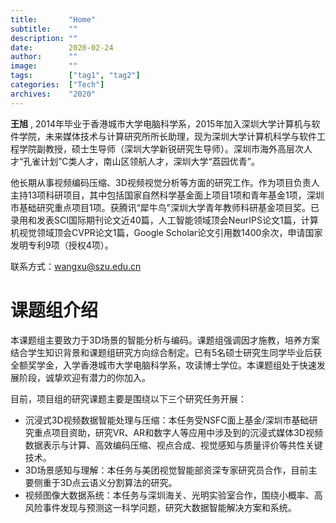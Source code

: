 ```yaml
---
title:       "Home"
subtitle:    ""
description: ""
date:        2020-02-24
author:      ""
image:       ""
tags:        ["tag1", "tag2"]
categories:  ["Tech"]
archives:    "2020"
---
```

**王旭** , 2014年毕业于香港城市大学电脑科学系，2015年加入深圳大学计算机与软件学院，未来媒体技术与计算研究所所长助理，现为深圳大学计算机科学与软件工程学院副教授，硕士生导师（深圳大学新锐研究生导师）。深圳市海外高层次人才“孔雀计划”C类人才，南山区领航人才，深圳大学“荔园优青”。

他长期从事视频编码压缩、3D视频视觉分析等方面的研究工作。作为项目负责人主持13项科研项目，其中包括国家自然科学基金面上项目1项和青年基金1项，深圳市基础研究重点项目1项。获腾讯“犀牛鸟”深圳大学青年教师科研基金项目奖。已录用和发表SCI国际期刊论文近40篇，人工智能领域顶会NeurIPS论文1篇，计算机视觉领域顶会CVPR论文1篇，Google Scholar论文引用数1400余次，申请国家发明专利9项（授权4项）。

联系方式：wangxu@szu.edu.cn

# 课题组介绍
本课题组主要致力于3D场景的智能分析与编码。课题组强调因才施教，培养方案结合学生知识背景和课题组研究方向综合制定。已有5名硕士研究生同学毕业后获全额奖学金，入学香港城市大学电脑科学系，攻读博士学位。本课题组处于快速发展阶段，诚挚欢迎有潜力的你加入。

目前，项目组的研究课题主要是围绕以下三个研究任务开展：

- 沉浸式3D视频数据智能处理与压缩​：本任务受NSFC面上基金/深圳市基础研究重点项目资助，研究VR、AR和数字人等应用中涉及到的沉浸式媒体3D视频数据表示与计算、高效编码压缩、视点合成、视觉感知与质量评价等共性关键技术。   
- 3D场景感知与理解：本任务与美团视觉智能部资深专家研究员合作，目前主要侧重于3D点云语义分割算法的研究。​
- 视频图像大数据系统：本任务与深圳海关、光明实验室合作，围绕小概率、高风险事件发现与预测这一科学问题，研究大数据智能解决方案和系统。
